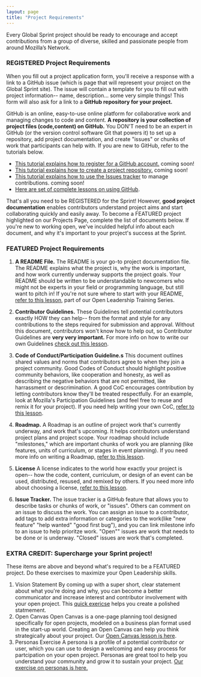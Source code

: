 ```yaml
---
layout: page
title: "Project Requirements"
---
```

Every Global Sprint project should be ready to encourage and accept contributions from a group of diverse, skilled and passionate people from around Mozilla’s Network. 

### REGISTERED Project Requirements
When you fill out a project application form, you'll receive a response with a link to a GitHub issue (which is page that will represent your project on the Global Sprint site). The issue will contain a template for you to fill out with project information-- name, description... some very simple things! This form will also ask for a link to a **GitHub repository for your project.** 

GitHub is an online, easy-to-use online platform for collaborative work and managing changes to code and content. **A repository is your collection of project files (code,content) on GitHub.** You DON'T need to be an expert in GitHub (or the version control software Git that powers it) to set up a repository, add project documentation, and create "issues" or chunks of work that participants can help with. If you are new to GitHub, refer to the tutorials below.

* [This tutorial explains how to register for a GitHub account.]() coming soon!
* [This tutorial explains how to create a project repository.]() coming soon!
* [This tutorial explains how to use the Issues tracker]() to manage contributions. coming soon!
* [Here are set of complete lessons on using GitHub](https://mozilla.github.io/open-leadership-training-series/articles/get-your-project-online/introducing-github-for-collaborative-work-and-version-control/).

That's all you need to be REGISTERED for the Sprint! However, **good project documentation** enables contributors understand project aims and start collaborating quickly and easily away. To become a FEATURED project highlighted on our Projects Page, complete the list of documents below. If you're new to working open, we've inculded helpful info about each document, and why it's important to your project's success at the Sprint. 

### FEATURED Project Requirements
1. **A README File.**
The README is your go-to project documentation file. The README explains what the project is, why the work is important, and how work currently underway supports the project goals. Your README should be written to be understandable to newcomers who might not be experts in your field or programming language, but still want to pitch in! If you're not sure where to start with your README, [refer to this lesson](https://mozilla.github.io/open-leadership-training-series/articles/opening-your-project/write-a-great-project-readme/), part of our Open Leadership Training Series.

2. **Contributor Guidelines.**
These Guidelines tell potential contributors exactly HOW they can help-- from the format and style for any contributions to  the steps required for submission and approval. Without this document, contributors won't know how to help out, so Contributor Guidelines are **very very important.** For more info on how to write our own Guidelines [check out this lesson](https://mozilla.github.io/open-leadership-training-series/articles/building-communities-of-contributors/write-contributor-guidelines/).

3. **Code of Conduct/Participation Guideline.s**
This document outlines shared values and norms that contributors agree to when they join a  project community. Good Codes of Conduct should highlight positive community behaviors, like cooperation and honesty, as well as describing the negative behaviors that are not permitted, like harrassment or descrimination. A good CoC encourages contribution by letting contributors know they'll be treated respectfully. For an example, look at Mozilla's Participation Guidelines (and feel free to reuse and remix it for your project). If you need help writing your own CoC, [refer to this lesson](https://mozilla.github.io/open-leadership-training-series/articles/building-communities-of-contributors/write-a-code-of-conduct/). 

4. **Roadmap.**
A Roadmap is an outline of project work that's currently underway, and work that's upcoming. It helps contributors understand project plans and project scope. Your roadmap should include "milestones," which are important chunks of work you are planning (like features, units of curriculum, or stages in event planning). If you need more info on writing a Roadmap, [refer to this lesson](https://mozilla.github.io/open-leadership-training-series/articles/opening-your-project/write-a-great-project-readme/).

5. **License**
A license indicates to the world how exactly your project is open-- how the code, content, curriculum, or design of an event can be used, distributed, resused, and remixed by others. If you need more info about choosing a license, [refer to this lesson](https://mozilla.github.io/open-leadership-training-series/articles/get-your-project-online/sharing-your-work-in-the-open/).  

6. **Issue Tracker.**
The issue tracker is a GitHub feature that allows you to describe tasks or chunks of work, or "issues". Others can comment on an issue to discuss the work. You can assign an issue to a contributor, add tags to add extra information or categories to the work(like "new feature" "help wanted" "good first bug"), and you can link milestone info to an issue to help prioritze work. "Open"" issues are work that needs to be done or is underway. "Closed" issues are work that's completed. 

### EXTRA CREDIT: Supercharge your Sprint project! 

These items are above and beyond what's required to be a FEATURED project. Do these exercises to maximize your Open Leadership skills.

1. Vision Statement 
By coming up with a super short, clear statement about what you're doing and why, you can become a better communicator and increase interest and contributor involvement with your open project. This [quick exericse](https://mozilla.github.io/open-leadership-training-series/articles/introduction-to-open-leadership/stating-your-project-vision/) helps you create a polished statmement. 
2. Open Canvas 
Open Canvas is a one-page planning tool designed specifically for open projects, modeled on a business plan format used in the start-up world. Creating an Open Canvas can help you think strategically about your project. Our [Open Canvas lesson is here](https://mozilla.github.io/open-leadership-training-series/articles/opening-your-project/develop-an-open-project-strategy-with-open-canvas/). 
3. Personas Exercise
A persona is a profile of a potential contributor or user, which you can use to design a welcoming and easy process for partcipation on your open project. Personas are great tool to help you understand your community and grow it to sustain your project. [Our exercise on personas is here.](https://mozilla.github.io/open-leadership-training-series/articles/building-communities-of-contributors/bring-on-contributors-using-personas-and-pathways/) 
